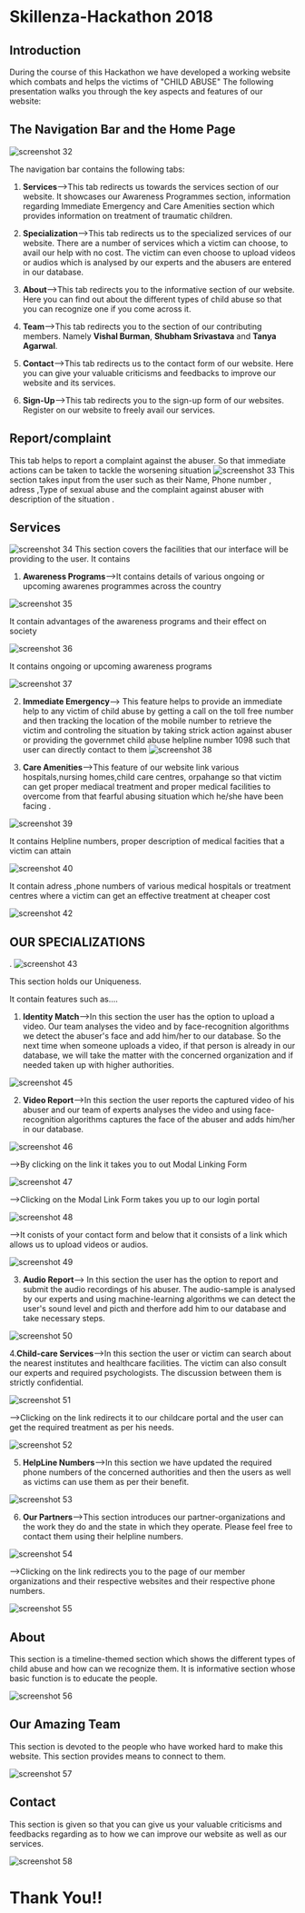 # Skillenza-Hackathon 2018
## Introduction
During the course of this Hackathon we have developed a working website which combats and helps the victims of "CHILD ABUSE"
The following presentation walks you through the key aspects and features of our website:
## The Navigation Bar and the Home Page

![screenshot 32](https://user-images.githubusercontent.com/19861874/35476504-16503c5c-03d7-11e8-9fa8-80cd706635ce.png)


The navigation bar contains the following tabs:
1. **Services**-->This tab redirects us towards the services section of our website. It showcases our Awareness Programmes section, information regarding Immediate Emergency and Care Amenities section which provides information on treatment of traumatic children.


2. **Specialization**-->This tab redirects us to the specialized services of our website. There are a number of services which a victim can choose, to avail our help with no cost. The victim can even choose to upload videos or audios which is analysed by our experts and the abusers are entered in our database.


3. **About**-->This tab redirects you to the informative section of our website. Here you can find out about the different types of child abuse so that you can recognize one if you come across it.


4. **Team**-->This tab redirects you to the section of our contributing members. Namely **Vishal Burman**, **Shubham Srivastava** and **Tanya Agarwal**.


5. **Contact**-->This tab redirects us to the contact form of our website. Here you can give your valuable criticisms and feedbacks to improve our website and its services.


6. **Sign-Up**-->This tab redirects you to the sign-up form of our websites. Register on our website to freely avail our services.

## Report/complaint
This tab helps to report a complaint against the abuser. So that immediate actions can be taken to tackle the worsening situation
![screenshot 33](https://user-images.githubusercontent.com/19861874/35476755-5798e502-03db-11e8-9136-9cad0c42e8b7.png)
This section takes input from the user such as their Name, Phone number , adress ,Type of sexual abuse and the complaint against abuser
with description of the situation .

## Services
![screenshot 34](https://user-images.githubusercontent.com/19861874/35476800-4021ca0a-03dc-11e8-92db-b9f071f78541.png)
This section covers the facilities that our interface will be providing to the user. It contains

1. **Awareness Programs**-->It contains details of various ongoing or upcoming awarenes programmes across the country


![screenshot 35](https://user-images.githubusercontent.com/19861874/35476859-82872ed4-03dd-11e8-9aaf-ec2e45c1fea8.png)


 It contain advantages of the awareness programs and their effect on society
 
 
![screenshot 36](https://user-images.githubusercontent.com/19861874/35476861-aaef6cec-03dd-11e8-987d-7558e44f168e.png)


It contains ongoing or upcoming awareness programs

![screenshot 37](https://user-images.githubusercontent.com/19861874/35476876-f2eab0c4-03dd-11e8-9049-1da74ce469b4.png)

2. **Immediate Emergency**--> This feature helps to provide an immediate help to any victim of child abuse by
                              getting a call on the toll free number and then tracking the location of the mobile number
                              to retrieve the victim and controling the situation by taking strick action against abuser              
or
providing the governmet child abuse helpline number 1098 such that user can directly contact to 
them
![screenshot 38](https://user-images.githubusercontent.com/19861874/35476996-5d49cc0a-03e0-11e8-866b-5cd550fef55f.png)

3. **Care Amenities**-->This feature of our website link various hospitals,nursing homes,child care centres, orpahange
so that victim can get proper mediacal treatment and proper medical facilities to overcome from that fearful abusing situation
which he/she have been facing .

![screenshot 39](https://user-images.githubusercontent.com/19861874/35476997-5d85890c-03e0-11e8-84b1-9d7e4b65adc2.png)
 
 It contains Helpline numbers, proper description of medical facities that a victim can attain
 
 ![screenshot 40](https://user-images.githubusercontent.com/19861874/35476998-5dc10432-03e0-11e8-8ea2-f7dfc06058e5.png)
 
 It contain adress ,phone numbers of various medical hospitals or treatment centres where a victim can get an effective treatment at 
 cheaper cost
 
 ![screenshot 42](https://user-images.githubusercontent.com/19861874/35476999-5dfb48c2-03e0-11e8-9220-3687eb3b3486.png)
 
 ## OUR SPECIALIZATIONS ##
 .
 ![screenshot 43](https://user-images.githubusercontent.com/19861874/35477162-79088e92-03e3-11e8-90f3-80d5288481b0.png)

This section holds our Uniqueness.

It contain features such as....

1. **Identity Match**-->In this section the user has the option to upload a video. Our team analyses the video and by face-recognition algorithms we detect the abuser's face and add him/her to our database. So the next time when someone uploads a video, if that person is already in our database, we will take the matter with the concerned organization and if needed taken up with higher authorities.

![screenshot 45](https://user-images.githubusercontent.com/19861874/35477714-a6c26950-03ef-11e8-8ed4-363dc9959c59.png)

2. **Video Report**-->In this section the user reports the captured video of his abuser and our team of experts analyses the video and using face-recognition algorithms captures the face of the abuser and adds him/her in our database. 

![screenshot 46](https://user-images.githubusercontent.com/19861874/35477770-1047fe5c-03f1-11e8-84d3-756d39333d50.png)

-->By clicking on the link it takes you to out Modal Linking Form

![screenshot 47](https://user-images.githubusercontent.com/19861874/35477794-c576ed7e-03f1-11e8-82d2-5514fd8f1b62.png)

-->Clicking on the Modal Link Form takes you up to our login portal

![screenshot 48](https://user-images.githubusercontent.com/19861874/35477800-0b6d3392-03f2-11e8-8067-b947cc51e6de.png)

-->It conists of your contact form and below that it consists of a link which allows us to upload videos or audios.

![screenshot 49](https://user-images.githubusercontent.com/19861874/35477841-50983d44-03f3-11e8-8aba-e23f1df9ccff.png)


3. **Audio Report**--> In this section the user has the option to report and submit the audio recordings of his abuser. The audio-sample is analysed by our experts and using machine-learning algorithms we can detect the user's sound level and picth and therfore add him to our database and take necessary steps.

![screenshot 50](https://user-images.githubusercontent.com/19861874/35477901-89b09350-03f4-11e8-8412-6b0605799737.png)


4.**Child-care Services**-->In this section the user or victim can search about the nearest institutes and healthcare facilities. The victim can also consult our experts and required psychologists. The discussion between them is strictly confidential.

![screenshot 51](https://user-images.githubusercontent.com/19861874/35477947-e55552bc-03f5-11e8-8753-d7fb74dd3f2d.png)

-->Clicking on the link redirects it to our childcare portal and the user can get the required treatment as per his needs.

![screenshot 52](https://user-images.githubusercontent.com/19861874/35477962-530770d8-03f6-11e8-928e-f724dd679004.png)


5. **HelpLine Numbers**-->In this section we have updated the required phone numbers of the concerned authorities and then the users as well as victims can use them as per their benefit.

![screenshot 53](https://user-images.githubusercontent.com/19861874/35477975-c0ad3230-03f6-11e8-9d43-140a30e403dd.png)


6. **Our Partners**-->This section introduces our partner-organizations and the work they do and the state in which they operate. Please feel free to contact them using their helpline numbers.

![screenshot 54](https://user-images.githubusercontent.com/19861874/35477987-4a54601c-03f7-11e8-9ba5-f63bacfd80de.png)

-->Clicking on the link redirects you to the page of our member organizations and their respective websites and their respective phone numbers.

![screenshot 55](https://user-images.githubusercontent.com/19861874/35477991-9f100c00-03f7-11e8-9b74-d4c347acd603.png)


## About
This section is a timeline-themed section which shows the different types of child abuse and how can we recognize them. It is informative section whose basic function is to educate the people.

![screenshot 56](https://user-images.githubusercontent.com/19861874/35478060-2d8a9094-03f9-11e8-835d-9a6bd24ecfd2.png)

## Our Amazing Team
This section is devoted to the people who have worked hard to make this website. This section provides means to connect to them.

![screenshot 57](https://user-images.githubusercontent.com/19861874/35478076-b52b581c-03f9-11e8-83cf-79613fe50924.png)

## Contact
This section is given so that you can give us your valuable criticisms and feedbacks regarding as to how we can improve our website as well as our services.

![screenshot 58](https://user-images.githubusercontent.com/19861874/35478092-136e1126-03fa-11e8-8676-663be8291530.png)

# Thank You!!
